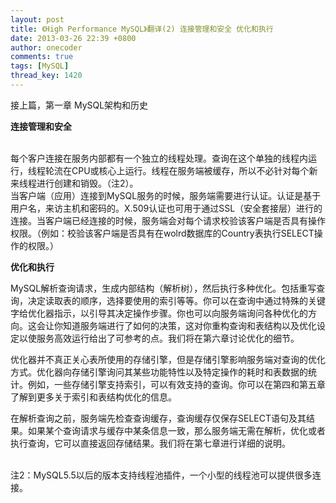 ```yaml
---
layout: post
title: 《High Performance MySQL》翻译(2) 连接管理和安全 优化和执行
date: 2013-03-26 22:39 +0800
author: onecoder
comments: true
tags: [MySQL]
thread_key: 1420
---
```

<p>
	接上篇，第一章 MySQL架构和历史</p>
<p>
	<strong>连接管理和安全</strong></p>
<p>
	<br />
	每个客户连接在服务内部都有一个独立的线程处理。查询在这个单独的线程内运行，线程轮流在CPU或核心上运行。线程在服务端被缓存，所以不必针对每个新来线程进行创建和销毁。（注2）。<br />
	当客户端（应用）连接到MySQL服务的时候，服务端需要进行认证。认证是基于用户名，来访主机和密码的。X.509认证也可用于通过SSL（安全套接层）进行的连接。当客户端已经连接的时候，服务端会对每个请求校验该客户端是否具有操作权限。（例如：校验该客户端是否具有在wolrd数据库的Country表执行SELECT操作的权限。）</p>
<p>
	<strong>优化和执行</strong></p>
<p>
	MySQL解析查询请求，生成内部结构（解析树），然后执行多种优化。包括重写查询，决定读取表的顺序，选择要使用的索引等等。你可以在查询中通过特殊的关键字给优化器指示，以引导其决定操作步骤。你也可以向服务端询问各种优化的方向。这会让你知道服务端进行了如何的决策，这对你重构查询和表结构以及优化设定以使服务高效运行给出了可参考的点。我们将在第六章讨论优化的细节。</p>
<p>
	优化器并不真正关心表所使用的存储引擎，但是存储引擎影响服务端对查询的优化方式。优化器向存储引擎询问其某些功能特性以及特定操作的耗时和表数据的统计。例如，一些存储引擎支持索引，可以有效支持的查询。你可以在第四和第五章了解到更多关于索引和表结构优化的信息。</p>
<p>
	在解析查询之前，服务端先检查查询缓存，查询缓存仅保存SELECT语句及其结果。如果某个查询请求与缓存中某条信息一致，那么服务端无需在解析，优化或者执行查询，它可以直接返回存储结果。我们将在第七章进行详细的说明。</p>
<p>
	<br />
	注2：MySQL5.5以后的版本支持线程池插件，一个小型的线程池可以提供很多连接。&nbsp;</p>

